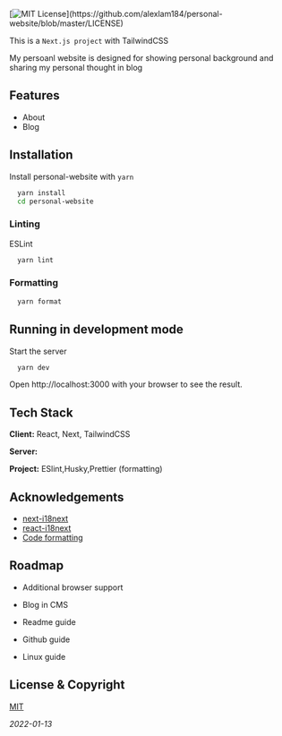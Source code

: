 [![MIT License](https://img.shields.io/apm/l/atomic-design-ui.svg?)](https://github.com/alexlam184/personal-website/blob/master/LICENSE)


This is a `Next.js project` with TailwindCSS 

My persoanl website is designed for showing personal background and sharing my personal thought in blog


## Features

- About
- Blog


## Installation

Install personal-website with `yarn`

```bash
  yarn install 
  cd personal-website
```

### Linting 

ESLint

```bash
  yarn lint
```

### Formatting

```bash
  yarn format
```
## Running in development mode

Start the server

```bash
  yarn dev
```

Open http://localhost:3000 with your browser to see the result.




## Tech Stack

**Client:** React, Next, TailwindCSS

**Server:** 

**Project:** ESlint,Husky,Prettier (formatting)


## Acknowledgements

 - [next-i18next](https://github.com/isaachinman/next-i18next)
 - [react-i18next](https://react.i18next.com/)
 - [Code formatting](https://gist.github.com/silver-xu/1dcceaa14c4f0253d9637d4811948437)


## Roadmap

- Additional browser support

- Blog in CMS

- Readme guide

- Github guide

- Linux guide


## License & Copyright

[MIT](https://github.com/alexlam184/personal-website/blob/master/LICENSE)

_2022-01-13_
